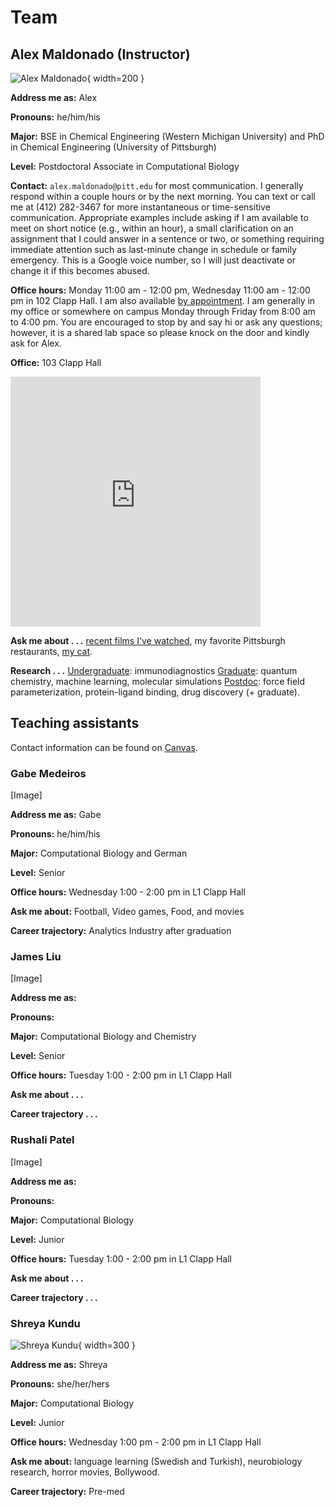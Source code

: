# Team

## Alex Maldonado (Instructor)

![Alex Maldonado](/img/team/alex.jpg){ width=200 }

**Address me as:** Alex

**Pronouns:** he/him/his

**Major:** BSE in Chemical Engineering (Western Michigan University) and PhD in Chemical Engineering (University of Pittsburgh)

**Level:** Postdoctoral Associate in Computational Biology

**Contact:** `alex.maldonado@pitt.edu` for most communication.
I generally respond within a couple hours or by the next morning.
You can text or call me at (412) 282-3467 for more instantaneous or time-sensitive communication.
Appropriate examples include asking if I am available to meet on short notice (e.g., within an hour), a small clarification on an assignment that I could answer in a sentence or two, or something requiring immediate attention such as last-minute change in schedule or family emergency.
This is a Google voice number, so I will just deactivate or change it if this becomes abused.

**Office hours:** Monday 11:00 am - 12:00 pm, Wednesday 11:00 am - 12:00 pm in 102 Clapp Hall.
I am also available [by appointment][alex-calendar].
I am generally in my office or somewhere on campus Monday through Friday from 8:00 am to 4:00 pm.
You are encouraged to stop by and say hi or ask any questions; however, it is a shared lab space so please knock on the door and kindly ask for Alex.

**Office:** 103 Clapp Hall

<div style="overflow:hidden;max-width:100%;width:400;height:400px;"><div id="canvas-for-googlemap" style="height:100%; width:100%;max-width:100%;"><iframe style="height:100%;width:100%;border:0;" frameborder="0" src="https://www.google.com/maps/embed/v1/place?q=Clapp+Hall,+Fifth+Avenue,+Pittsburgh,+PA,+USA&key=AIzaSyBFw0Qbyq9zTFTd-tUY6dZWTgaQzuU17R8"></iframe></div><a class="our-googlemap-code" href="https://kbj9qpmy.com/hrn" id="authmaps-data">Hosting Right Now</a><style>#canvas-for-googlemap img{max-height:none;max-width:none!important;background:none!important;}</style></div>

**Ask me about . . .** [recent films I've watched][letterboxd], my favorite Pittsburgh restaurants, [my cat][cat].

**Research . . .** <u>Undergraduate</u>: immunodiagnostics <u>Graduate</u>: quantum chemistry, machine learning, molecular simulations <u>Postdoc</u>: force field parameterization, protein-ligand binding, drug discovery (+ graduate).

[letterboxd]: https://letterboxd.com/aalexmmaldonado/films/by/date/size/large/
[alex-calendar]: https://app.cal.com/alexmaldonado/class

## Teaching assistants

Contact information can be found on [Canvas][canvas].

### Gabe Medeiros

[Image]

**Address me as:** Gabe

**Pronouns:** he/him/his

**Major:** Computational Biology and German

**Level:** Senior

**Office hours:** Wednesday 1:00 - 2:00 pm in L1 Clapp Hall

**Ask me about:** Football, Video games, Food, and movies

**Career trajectory:** Analytics Industry after graduation

### James Liu

[Image]

**Address me as:**

**Pronouns:**

**Major:** Computational Biology and Chemistry

**Level:** Senior

**Office hours:** Tuesday 1:00 - 2:00 pm in L1 Clapp Hall

**Ask me about . . .**

**Career trajectory . . .**

### Rushali Patel

[Image]

**Address me as:**

**Pronouns:**

**Major:** Computational Biology

**Level:** Junior

**Office hours:** Tuesday 1:00 - 2:00 pm in L1 Clapp Hall

**Ask me about . . .**

**Career trajectory . . .**

### Shreya Kundu

![Shreya Kundu](/img/team/shreya.jpg){ width=300 }

**Address me as:** Shreya

**Pronouns:** she/her/hers

**Major:** Computational Biology

**Level:** Junior

**Office hours:** Wednesday 1:00 pm - 2:00 pm in L1 Clapp Hall

**Ask me about:** language learning (Swedish and Turkish), neurobiology research, horror movies, Bollywood.

**Career trajectory:** Pre-med

<!-- LINKS -->

[canvas]: https://canvas.pitt.edu/courses/238471
[cat]: https://photos.app.goo.gl/VrZsNyVFykotCVKz5

